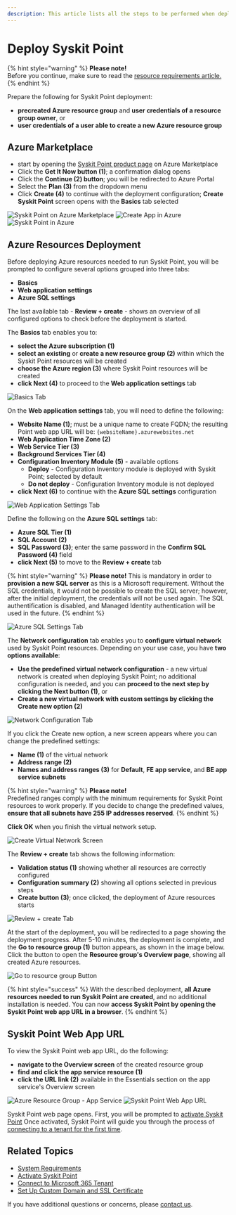 ```yaml
---
description: This article lists all the steps to be performed when deploying Syskit Point to the Azure environment.
---
```


# Deploy Syskit Point

{% hint style="warning" %}
**Please note!**  
Before you continue, make sure to read the [resource requirements article.](system-requirements.md)
{% endhint %}

Prepare the following for Syskit Point deployment:
* __precreated Azure resource group__ and __user credentials of a resource group owner__, or
* __user credentials of a user able to create a new Azure resource group__

## Azure Marketplace

* start by opening the [Syskit Point product page](https://azuremarketplace.microsoft.com/en-us/marketplace/apps/syskitltd.syskit_point) on Azure Marketplace
* Click the __Get It Now button (1)__; a confirmation dialog opens
* Click the __Continue (2) button__; you will be redirected to Azure Portal
* Select the **Plan (3)** from the dropdown menu
* Click __Create (4)__ to continue with the deployment configuration; __Create Syskit Point__ screen opens with the __Basics__ tab selected

![Syskit Point on Azure Marketplace](../../.gitbook/assets/deploy-syskit-point_get.png)
![Create App in Azure](../../.gitbook/assets/deploy-syskit-point_continue.png)
![Syskit Point in Azure](../../.gitbook/assets/deploy-syskit-point_create.png)

## Azure Resources Deployment

Before deploying Azure resources needed to run Syskit Point, you will be prompted to configure several options grouped into three tabs:
* __Basics__
* __Web application settings__
* __Azure SQL settings__

The last available tab - __Review + create__ - shows an overview of all configured options to check before the deployment is started.

The __Basics__ tab enables you to:
* __select the Azure subscription (1)__
* __select an existing__ or __create a new resource group (2)__ within which the Syskit Point resources will be created
* __choose the Azure region (3)__ where Syskit Point resources will be created
* __click Next (4)__ to proceed to the __Web application settings__ tab

![Basics Tab](../../.gitbook/assets/deploy-syskit-point_basics.png)


On the __Web application settings__ tab, you will need to define the following:
* __Website Name (1)__; must be a unique name to create FQDN; the resulting Point web app URL will be: `{websiteName}.azurewebsites.net`
* __Web Application Time Zone (2)__
* __Web Service Tier (3)__
* __Background Services Tier (4)__
* __Configuration Inventory Module (5)__ - available options
  * __Deploy__ - Configuration Inventory module is deployed with Syskit Point; selected by default
  * __Do not deploy__ - Configuration Inventory module is not deployed
* __click Next (6)__ to continue with the __Azure SQL settings__ configuration

![Web Application Settings Tab](../../.gitbook/assets/deploy-syskit-point_web-app-settings.png)

Define the following on the __Azure SQL settings__ tab:
* __Azure SQL Tier (1)__
* __SQL Account (2)__
* __SQL Password (3)__; enter the same password in the __Confirm SQL Password (4)__ field
* __click Next (5)__ to move to the __Review + create__ tab

{% hint style="warning" %}
**Please note!** This is mandatory in order to **provision a new SQL server** as this is a Microsoft requirement. Without the SQL credentials, it would not be possible to create the SQL server; however, after the initial deployment, the credentials will not be used again. The SQL authentification is disabled, and Managed Identity authentication will be used in the future. 
{% endhint %}

![Azure SQL Settings Tab](../../.gitbook/assets/deploy-syskit-point_azure-sql-settings.png)

The __Network configuration__ tab enables you to __configure virtual network__ used by Syskit Point resources.
Depending on your use case, you have __two options available__:
* __Use the predefined virtual network configuration__ - a new virtual network is created when deploying Syskit Point; no additional configuration is needed, and you can __proceed to the next step by clicking the Next button (1)__, or
* __Create a new virtual network with custom settings by clicking the Create new option (2)__

![Network Configuration Tab](../../.gitbook/assets/deploy-syskit-point_network-configuration.png)

If you click the Create new option, a new screen appears where you can change the predefined settings:
* __Name (1)__ of the virtual network
* __Address range (2)__
* __Names and address ranges (3)__ for __Default__, __FE app service__, and __BE app service subnets__


{% hint style="warning" %}
**Please note!**  
Predefined ranges comply with the minimum requirements for Syskit Point resources to work properly.
If you decide to change the predefined values, **ensure that all subnets have 255 IP addresses reserved**.
{% endhint %}

__Click OK__ when you finish the virtual network setup. 

![Create Virtual Network Screen](../../.gitbook/assets/deploy-syskit-point_create-virtual-network.png)

The __Review + create__ tab shows the following information:
* __Validation status (1)__ showing whether all resources are correctly configured
* __Configuration summary (2)__ showing all options selected in previous steps
* __Create button (3)__; once clicked, the deployment of Azure resources starts

![Review + create Tab](../../.gitbook/assets/deploy-syskit-point_review.png)

At the start of the deployment, you will be redirected to a page showing the deployment progress. After 5-10 minutes, the deployment is complete, and the __Go to resource group (1)__ button appears, as shown in the image below. Click the button to open the __Resource group's Overview page__, showing all created Azure resources.

![Go to resource group Button](../../.gitbook/assets/deploy-syskit-point_go-to-resource-group.png)

{% hint style="success" %}
With the described deployment, __all Azure resources needed to run Syskit Point are created__, and no additional installation is needed.
You can now __access Syskit Point by opening the Syskit Point web app URL in a browser__.
{% endhint %}

## Syskit Point Web App URL

To view the Syskit Point web app URL, do the following:
* __navigate to the Overview screen__ of the created resource group
* __find and click the app service resource (1)__
* __click the URL link (2)__ available in the Essentials section on the app service's Overview screen

![Azure Resource Group - App Service](../../.gitbook/assets/deploy-syskit-point_app-service.png)
![Syskit Point Web App URL](../../.gitbook/assets/deploy-syskit-point_url.png)

Syskit Point web page opens.
First, you will be prompted to [activate Syskit Point](../activation/activate-syskit-point.md)
Once activated, Syskit Point will guide you through the process of [connecting to a tenant for the first time](connect-to-tenant.md). 


## Related Topics

* [System Requirements](system-requirements.md)
* [Activate Syskit Point](../../set-up-point-data-center/activation/activate-syskit-point.md)
* [Connect to Microsoft 365 Tenant](connect-to-tenant.md)
* [Set Up Custom Domain and SSL Certificate](set-up-custom-domain-and-ssl-certificate.md)

If you have additional questions or concerns, please [contact us](https://www.syskit.com/contact-us/).